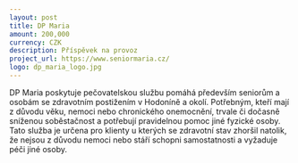 ```yaml
---
layout: post
title: DP Maria
amount: 200,000
currency: CZK
description: Příspěvek na provoz
project_url: https://www.seniormaria.cz/
logo: dp_maria_logo.jpg
---
```


DP Maria poskytuje pečovatelskou službu pomáhá především seniorům a  osobám se zdravotním postižením v Hodoníně a okolí. Potřebným, kteří mají z důvodu věku, nemoci nebo chronického onemocnění, trvale či dočasně sníženou soběstačnost a potřebují pravidelnou pomoc jiné fyzické osoby. Tato služba je určena pro klienty u kterých se zdravotní stav zhoršil natolik, že nejsou z důvodu nemoci nebo stáří schopni samostatnosti a vyžaduje péči jiné osoby. 
